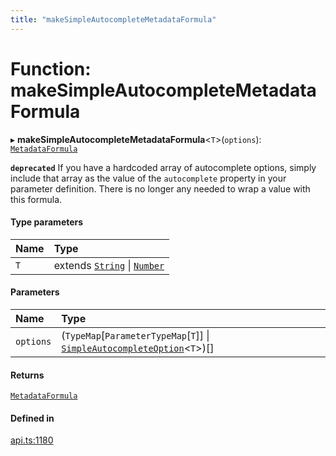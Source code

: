 ```yaml
---
title: "makeSimpleAutocompleteMetadataFormula"
---
```

# Function: makeSimpleAutocompleteMetadataFormula

▸ **makeSimpleAutocompleteMetadataFormula**<`T`\>(`options`): [`MetadataFormula`](../types/MetadataFormula.md)

**`deprecated`** If you have a hardcoded array of autocomplete options, simply include that array
as the value of the `autocomplete` property in your parameter definition. There is no longer
any needed to wrap a value with this formula.

#### Type parameters

| Name | Type |
| :------ | :------ |
| `T` | extends [`String`](../enums/ParameterType.md#string) \| [`Number`](../enums/ParameterType.md#number) |

#### Parameters

| Name | Type |
| :------ | :------ |
| `options` | (`TypeMap`[`ParameterTypeMap`[`T`]] \| [`SimpleAutocompleteOption`](../interfaces/SimpleAutocompleteOption.md)<`T`\>)[] |

#### Returns

[`MetadataFormula`](../types/MetadataFormula.md)

#### Defined in

[api.ts:1180](https://github.com/coda/packs-sdk/blob/main/api.ts#L1180)
